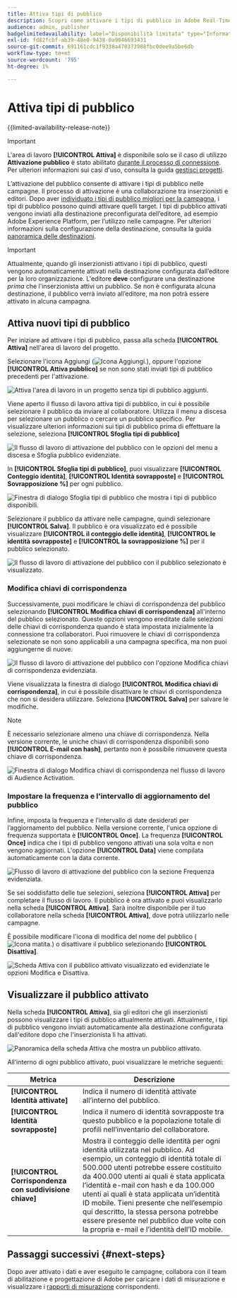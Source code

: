 ```yaml
---
title: Attiva tipi di pubblico
description: Scopri come attivare i tipi di pubblico in Adobe Real-Time CDP Collaboration.
audience: admin, publisher
badgelimitedavailability: label="Disponibilità limitata" type="Informative" url="https://helpx.adobe.com/legal/product-descriptions/real-time-customer-data-platform-collaboration.html newtab=true"
exl-id: fd82fcbf-ab39-48e0-9438-0a9046693431
source-git-commit: 691161cdc1f9338a470373988fbc0dee9a5be6db
workflow-type: tm+mt
source-wordcount: '795'
ht-degree: 1%

---
```


# Attiva tipi di pubblico

{{limited-availability-release-note}}

>[!IMPORTANT]
>
>L&#39;area di lavoro **[!UICONTROL Attiva]** è disponibile solo se il caso di utilizzo **Attivazione pubblico** è stato abilitato [durante il processo di connessione](../connect/establishing-connections.md#connection-settings). Per ulteriori informazioni sui casi d&#39;uso, consulta la guida [gestisci progetti](./manage-projects.md#project-use-cases).

L’attivazione del pubblico consente di attivare i tipi di pubblico nelle campagne. Il processo di attivazione è una collaborazione tra inserzionisti e editori. Dopo aver [individuato i tipi di pubblico migliori per la campagna](./discover.md), i tipi di pubblico possono quindi attivare quelli target. I tipi di pubblico attivati vengono inviati alla destinazione preconfigurata dell’editore, ad esempio Adobe Experience Platform, per l’utilizzo nelle campagne. Per ulteriori informazioni sulla configurazione della destinazione, consulta la guida [panoramica delle destinazioni](../destinations/overview.md).

>[!IMPORTANT]
>
>Attualmente, quando gli inserzionisti attivano i tipi di pubblico, questi vengono automaticamente attivati nella destinazione configurata dall’editore per la loro organizzazione. L&#39;editore **deve** configurare una destinazione *prima* che l&#39;inserzionista attivi un pubblico. Se non è configurata alcuna destinazione, il pubblico verrà inviato all’editore, ma non potrà essere attivato in alcuna campagna.

## Attiva nuovi tipi di pubblico

Per iniziare ad attivare i tipi di pubblico, passa alla scheda **[!UICONTROL Attiva]** nell&#39;area di lavoro del progetto.

Selezionare l&#39;icona Aggiungi (![Icona Aggiungi.](/help/assets/icons/plus.png)), oppure l&#39;opzione **[!UICONTROL Attiva pubblico]** se non sono stati inviati tipi di pubblico precedenti per l&#39;attivazione.

![Attiva l&#39;area di lavoro in un progetto senza tipi di pubblico aggiunti.](/help/assets/collaborate/activate/activate-new-audiences.png)

Viene aperto il flusso di lavoro attiva tipi di pubblico, in cui è possibile selezionare il pubblico da inviare al collaboratore. Utilizza il menu a discesa per selezionare un pubblico o cercare un pubblico specifico. Per visualizzare ulteriori informazioni sui tipi di pubblico prima di effettuare la selezione, seleziona **[!UICONTROL Sfoglia tipi di pubblico]**

![Il flusso di lavoro di attivazione del pubblico con le opzioni del menu a discesa e Sfoglia pubblico evidenziate.](/help/assets/collaborate/activate/audience-activation.png)

In **[!UICONTROL Sfoglia tipi di pubblico]**, puoi visualizzare **[!UICONTROL Conteggio identità]**, **[!UICONTROL Identità sovrapposte]** e **[!UICONTROL Sovrapposizione %]** per ogni pubblico.

![Finestra di dialogo Sfoglia tipi di pubblico che mostra i tipi di pubblico disponibili.](/help/assets/collaborate/activate/browse-audiences.png)

Selezionare il pubblico da attivare nelle campagne, quindi selezionare **[!UICONTROL Salva]**. Il pubblico è ora visualizzato ed è possibile visualizzare **[!UICONTROL il conteggio delle identità]**, **[!UICONTROL le identità sovrapposte]** e **[!UICONTROL la sovrapposizione %]** per il pubblico selezionato.

![Il flusso di lavoro di attivazione del pubblico con il pubblico selezionato è visualizzato.](/help/assets/collaborate/activate/audience-selected.png)

### Modifica chiavi di corrispondenza

Successivamente, puoi modificare le chiavi di corrispondenza del pubblico selezionando **[!UICONTROL Modifica chiavi di corrispondenza]** all&#39;interno del pubblico selezionato. Queste opzioni vengono ereditate dalle selezioni delle chiavi di corrispondenza quando è stata impostata inizialmente la connessione tra collaboratori. Puoi rimuovere le chiavi di corrispondenza selezionate se non sono applicabili a una campagna specifica, ma non puoi aggiungerne di nuove.

![Il flusso di lavoro di attivazione del pubblico con l&#39;opzione Modifica chiavi di corrispondenza evidenziata.](/help/assets/collaborate/activate/edit-match-keys.png)

Viene visualizzata la finestra di dialogo **[!UICONTROL Modifica chiavi di corrispondenza]**, in cui è possibile disattivare le chiavi di corrispondenza che non si desidera utilizzare. Seleziona **[!UICONTROL Salva]** per salvare le modifiche.

>[!NOTE]
>
>È necessario selezionare almeno una chiave di corrispondenza. Nella versione corrente, le uniche chiavi di corrispondenza disponibili sono **[!UICONTROL E-mail con hash]**, pertanto non è possibile rimuovere questa chiave di corrispondenza.

![Finestra di dialogo Modifica chiavi di corrispondenza nel flusso di lavoro di Audience Activation.](/help/assets/collaborate/activate/edit-match-keys-selection.png)

### Impostare la frequenza e l&#39;intervallo di aggiornamento del pubblico

Infine, imposta la frequenza e l’intervallo di date desiderati per l’aggiornamento del pubblico. Nella versione corrente, l&#39;unica opzione di frequenza supportata è **[!UICONTROL Once]**. La frequenza **[!UICONTROL Once]** indica che i tipi di pubblico vengono attivati una sola volta e non vengono aggiornati. L&#39;opzione **[!UICONTROL Data]** viene compilata automaticamente con la data corrente.

![Flusso di lavoro di attivazione del pubblico con la sezione Frequenza evidenziata.](/help/assets/collaborate/activate/audience-frequency.png)

Se sei soddisfatto delle tue selezioni, seleziona **[!UICONTROL Attiva]** per completare il flusso di lavoro. Il pubblico è ora attivato e puoi visualizzarlo nella scheda **[!UICONTROL Attiva]**. Sarà inoltre disponibile per il tuo collaboratore nella scheda **[!UICONTROL Attiva]**, dove potrà utilizzarlo nelle campagne.

È possibile modificare l&#39;icona di modifica del nome del pubblico (![Icona matita.](/help/assets/icons/edit.png)) o disattivare il pubblico selezionando **[!UICONTROL Disattiva]**.

![Scheda Attiva con il pubblico attivato visualizzato ed evidenziate le opzioni Modifica e Disattiva.](/help/assets/collaborate/activate/edit-activate-audience.png)

## Visualizzare il pubblico attivato

Nella scheda **[!UICONTROL Attiva]**, sia gli editori che gli inserzionisti possono visualizzare i tipi di pubblico attualmente attivati. Attualmente, i tipi di pubblico vengono inviati automaticamente alla destinazione configurata dall&#39;editore dopo che l&#39;inserzionista li ha attivati.

![Panoramica della scheda Attiva che mostra un pubblico attivato.](/help/assets/collaborate/activate/activate-overview.png)

All’interno di ogni pubblico attivato, puoi visualizzare le metriche seguenti:

| Metrica | Descrizione |
|---------|----------|
| **[!UICONTROL Identità attivate]** | Indica il numero di identità attivate all’interno del pubblico. |
| **[!UICONTROL Identità sovrapposte]** | Indica il numero di identità sovrapposte tra questo pubblico e la popolazione totale di profili nell’inventario del collaboratore. |
| **[!UICONTROL Corrispondenza con suddivisione chiave]** | Mostra il conteggio delle identità per ogni identità utilizzata nel pubblico. Ad esempio, un conteggio di identità totale di 500.000 utenti potrebbe essere costituito da 400.000 utenti ai quali è stata applicata l’identità e-mail con hash e da 100.000 utenti ai quali è stata applicata un’identità ID mobile. Tieni presente che nell’esempio qui descritto, la stessa persona potrebbe essere presente nel pubblico due volte con la propria e-mail e l’identità dell’ID mobile. |

## Passaggi successivi {#next-steps}

Dopo aver attivato i dati e aver eseguito le campagne, collabora con il team di abilitazione e progettazione di Adobe per caricare i dati di misurazione e visualizzare i [rapporti di misurazione](/help/guide/collaborate/measure.md) corrispondenti.

